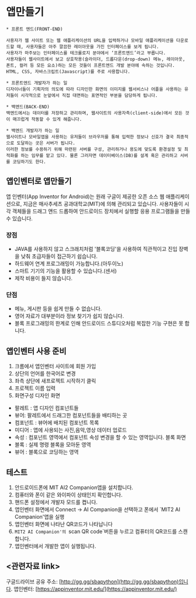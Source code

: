 # 앱만들기 

```
* 프론트 엔드(FRONT-END)  

사용자가 웹 사이트 또는 웹 애플리케이션의 URL을 입력하거나 모바일 애플리케이션을 다운로드할 때, 사용자들은 아주 깔끔한 레이아웃을 가진 인터페이스를 보게 됩니다. 
사용자가 마주보는 인터페이스를 테크롤로지 분야에서 ‘프론트엔드’라고 부릅니다.
사용자들이 웹사이트에서 보고 상호작용(슬라이더, 드롭다운(drop-down) 메뉴, 레이아웃, 폰트, 컬러 등 모든 요소)하는 모든 것들이 프론트엔드 개발 분야에 속하는 것입니다.
HTML, CSS, 자바스크립트(Javascript)를 주로 사용합니다.

* 프론트엔드 개발자가 하는 일  
디자이너들이 기획자의 의도에 따라 디자인한 화면의 이미지를 웹서비스나 어플을 사용하는 유저들이 시각적으로 눈앞에서 직접 대면하는 표면적인 부분을 담당하게 됩니다.

* 백엔드(BACK-END)
백엔드에서는 데이터를 저장하고 관리하며, 웹사이트의 사용자측(client-side)에서 모든 것이 매끄럽게 작동할 수 있게 해줍니다.  

* 백엔드 개발자가 하는 일  
웹사이트나 모바일앱을 사용하는 유저들이 브라우저를 통해 입력한 정보나 신호가 결국 최종적으로 도달하는 곳은 서버가 됩니다.
이러한 정보를 수용하기 위해 마련된 서버를 구성, 관리하거나 용도에 맞도록 환경설정 및 최적화를 하는 임무를 맡고 있다. 물론 그러자면 데이터베이스(DB)를 설계 혹은 관리하고 서버를 코딩하기도 한다.
```
## 앱인벤터로 앱만들기  
앱 인벤터(App Inventor for Android)는 원래 구글이 제공한 오픈 소스 웹 애플리케이션으로, 지금은 매사추세츠 공과대학교(MIT)에 의해 관리되고 있습니다. 
사용자들이 시각 객체들을 드래그 앤드 드롭하여 안드로이드 장치에서 실행할 응용 프로그램들을 만들 수 있습니다.  

### 장점  
* JAVA를 사용하지 않고 스크래치처럼 '블록코딩'을 사용하여 직관적이고 진입 장벽을 낮춰 초급자들이 접근하기 쉽습니다.
* 하드웨어 연계 프로그래밍이 가능합니다.(아두이노)  
* 스마트 기기의 기능을 활용할 수 있습니다.(센서)
* 제작 비용이 들지 않습니다.

### 단점  
* 메뉴, 게시판 등을 쉽게 만들 수 없습니다.  
* 영어 자료가 대부분이라 정보 찾기가 쉽지 않습니다.  
* 블록 프로그래밍의 한계로 인해 안드로이드 스튜디오처럼 복잡한 기능 구현은 못 합니다.  

## 앱인벤터 사용 준비
1. 크롬에서 앱인벤터 사이트에 회원 가입
2. 상단의 언어를 한국어로 변경
3. 좌측 상단에 새프로젝트 시작하기 클릭
4. 프로젝트 이름 입력
5. 화면구성
디자인 화면  
* 팔레트 : 앱 디자인 컴포넌트들
* 뷰어: 팔레트에서 드래그한 컴포넌트들을 배티하는 곳
* 컴포넌트 : 뷰어에 배치된 컴포넌트 목록 
* 미디어 : 앱에 사용되는 사진,음악,영상 데이터 업로드
* 속성 : 컴포넌트 영역에서 컴포넌트 속성 변경을 할 수 있는 영역입니다.
블록 화면 
* 블록 : 실제 명령 블록을 모아둔 영역 
* 뷰어 : 블록으로 코딩하는 영역  

## 테스트  
1. 안드로이드폰에 MIT AI2 Companion앱을 설치합니다.
2. 컴퓨터와 폰이 같은 와이파이 상태인지 확인합니다.
3. 핸드폰 설정에서 개발자 모드를 켭니다.
4. 앱인벤터 화면에서 Connect -> AI Companion을 선택하고 폰에서 `MIT2 AI Companion'앱을 실행 
5. 앱인벤터 화면에 나타난 QR코드가 나타납니다
6. `MIT2 AI Companion'의 `scan QR code`버튼을 누르고 컴퓨터의 QR코드를 스캔합니다.
7. 앱인벤터에서 개발한 앱이 실행됩니다.



## <관련자료 link>
구글드라이브 공유 주소: [http://gg.gg/sbapython](http://gg.gg/sbapython)입니다. 
앱인벤터: [https://appinventor.mit.edu/](https://appinventor.mit.edu/)
